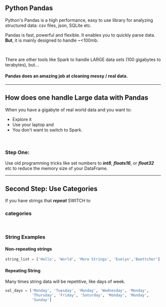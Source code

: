## Python Pandas

Python's Pandas is a high performance, easy to use library for analyzing structured
 data: csv files, json, SQLite etc.
<br/>

Pandas is fast, powerful and flexible. 
It enables you to quickly parse data. 
**But**, it is mainly designed to handle ~<100mb.  


<br/>


There are other tools like Spark to handle LARGE data sets 
(100 gigabytes to terabytes), but...

#### Pandas does an amazing job at cleaning messy / real data.

---

## How does one handle Large data with Pandas
When you have a gigabyte of real world data
and you want to:

* Explore it
* Use your laptop and
* You don't want to switch to Spark.  

<br/>

### Step One:

Use old programming tricks like set numbers to 
***int8***, ***floats16***, or ***float32*** etc to 
reduce the memory size of your DataFrame.  

---

## Second Step: Use Categories

If you have strings that ***repeat*** SWITCH to

### categories

<br/>

### String Examples
#### Non-repeating strings

```Python
string_list = ['Hello', 'World', 'More Strings', 'Evelyn','Boettcher']
```

#### Repeating String
Many times string data will be repetitive, like days of week.

```Python
val_days = ['Monday', 'Tuesday', 'Monday', 'Wednesday', 'Monday', 
            'Thursday', 'Friday', 'Saturday', 'Monday', 'Monday', 
            'Sunday']
```
